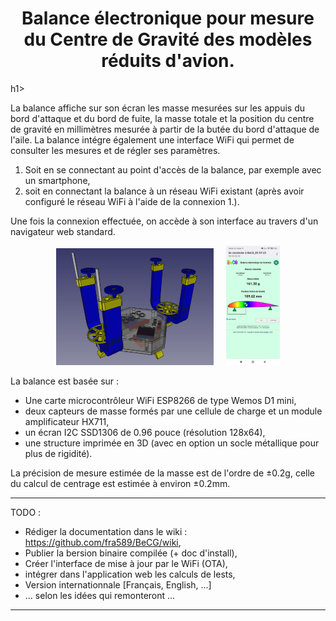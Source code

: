 <h1 align="center">Balance électronique pour mesure<br />du Centre de Gravité des modèles réduits d'avion.</h1>h1>

La balance affiche sur son écran les masse mesurées sur les appuis du bord d'attaque et du bord de fuite, la masse totale et la position du centre de gravité en millimètres mesurée à partir de la butée du bord d'attaque de l'aile.
La balance intégre également une interface WiFi qui permet de consulter les mesures et de régler ses paramètres.
1) Soit en se connectant au point d'accès de la balance, par exemple avec un smartphone,
2) soit en connectant la balance à un réseau WiFi existant (après avoir configuré le réseau WiFi à l'aide de la connexion 1.).

Une fois la connexion effectuée, on accède à son interface au travers d'un navigateur web standard.
<p align='center'>
<img src='https://github.com/fra589/BeCG/blob/master/images/perspectiveFreeCAD.png' width='50%' />&nbsp;&nbsp;&nbsp;&nbsp;&nbsp;<img src='https://github.com/fra589/BeCG/blob/master/images/Screenshot_captiveportal.jpg' width='17%' />
</p>

La balance est basée sur :
- Une carte microcontrôleur WiFi ESP8266 de type Wemos D1 mini, 
- deux capteurs de masse formés par une cellule de charge et un module amplificateur HX711,
- un écran I2C SSD1306 de 0.96 pouce (résolution 128x64),
- une structure imprimée en 3D (avec en option un socle métallique pour plus de rigidité).

La précision de mesure estimée de la masse est de l'ordre de ±0.2g, celle du calcul de centrage est estimée à environ ±0.2mm.

---
TODO : 
- Rédiger la documentation dans le wiki : https://github.com/fra589/BeCG/wiki,
- Publier la bersion binaire compilée (+ doc d'install),
- Créer l'interface de mise à jour par le WiFi (OTA),
- intégrer dans l'application web les calculs de lests,
- Version internationnale [Français, English, ...]
- ... selon les idées qui remonteront ...
---
